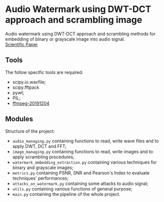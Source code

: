 # Audio Watermark using DWT-DCT approach and scrambling image
Audio watermark using DWT-DCT approach and scrambling methods for embedding of binary or grayscale image into audio signal.  
[Scientific Paper](https://ieeexplore.ieee.org/abstract/document/7150750)

## Tools
The follow specific tools are required:  
- scipy.io.wavfile;  
- scipy.fftpack
- pywt;
- PIL;
- [ffmpeg-20191204](https://ffmpeg.zeranoe.com/builds/)

## Modules
Structure of the project:  
- `audio_managing.py` containing functions to read, write wave files and to apply DWT, DCT and FFT;
- `image_managing.py` containing functions to read, write images and to apply scrambling procedures;
- `watermark_embedding_extraction.py` containing various techniques for binary and grayscale images;
- `metrics.py` containing PSNR, SNR and Pearson's Index to evaluate techniques' performances;
- `attacks_on_watermark.py` containing some attacks to audio signal;
- `utils.py` containing various functions of general purpose;
- `main.py` containing the pipeline of the whole project.

 
